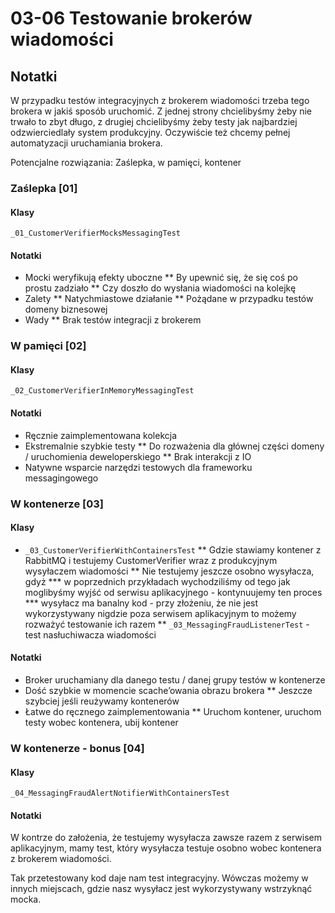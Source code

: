 # 03-06 Testowanie brokerów wiadomości

## Notatki

W przypadku testów integracyjnych z brokerem wiadomości trzeba tego brokera w jakiś sposób uruchomić. 
Z jednej strony chcielibyśmy żeby nie trwało to zbyt długo, z drugiej chcielibyśmy żeby testy jak najbardziej 
odzwierciedlały system produkcyjny. Oczywiście też chcemy pełnej automatyzacji uruchamiania brokera.

Potencjalne rozwiązania: Zaślepka, w pamięci, kontener

### Zaślepka [01]

#### Klasy

`_01_CustomerVerifierMocksMessagingTest`

#### Notatki

* Mocki weryfikują efekty uboczne
** By upewnić się, że się coś po prostu zadziało
** Czy doszło do wysłania wiadomości na kolejkę
* Zalety
** Natychmiastowe działanie
** Pożądane w przypadku testów domeny biznesowej
* Wady
** Brak testów integracji z brokerem

### W pamięci [02]

#### Klasy

`_02_CustomerVerifierInMemoryMessagingTest`

#### Notatki

* Ręcznie zaimplementowana kolekcja
* Ekstremalnie szybkie testy
** Do rozważenia dla głównej części domeny / uruchomienia deweloperskiego
** Brak interakcji z IO
* Natywne wsparcie narzędzi testowych dla frameworku messagingowego

### W kontenerze [03]

#### Klasy

* `_03_CustomerVerifierWithContainersTest`
** Gdzie stawiamy kontener z RabbitMQ i testujemy CustomerVerifier wraz z produkcyjnym wysyłaczem wiadomości
** Nie testujemy jeszcze osobno wysyłacza, gdyż
*** w poprzednich przykładach wychodziliśmy od tego jak moglibyśmy wyjść od serwisu aplikacyjnego - kontynuujemy ten proces
*** wysyłacz ma banalny kod - przy złożeniu, że nie jest wykorzystywany nigdzie poza serwisem aplikacyjnym to możemy rozważyć testowanie ich razem
** `_03_MessagingFraudListenerTest` - test nasłuchiwacza wiadomości

#### Notatki

* Broker uruchamiany dla danego testu / danej grupy testów w kontenerze
* Dość szybkie w momencie scache’owania obrazu brokera
** Jeszcze szybciej jeśli reużywamy kontenerów
* Łatwe do ręcznego zaimplementowania
** Uruchom kontener, uruchom testy wobec kontenera, ubij kontener

### W kontenerze - bonus [04]

#### Klasy

`_04_MessagingFraudAlertNotifierWithContainersTest`

#### Notatki

W kontrze do założenia, że testujemy wysyłacza zawsze razem z serwisem aplikacyjnym, mamy test, który wysyłacza testuje osobno wobec kontenera z brokerem wiadomości.

Tak przetestowany kod daje nam test integracyjny. Wówczas możemy w innych miejscach, gdzie nasz wysyłacz jest wykorzystywany wstrzyknąć mocka.
